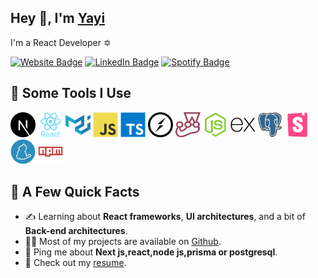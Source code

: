 <h2>Hey 👋, I'm <a href="https://yayi-portafolio.netlify.app/">Yayi</a></h2>

<p>I'm a React Developer ✡️

<p><a href="https://yayi-portafolio.netlify.app/"><img src="https://img.shields.io/badge/yayiportafolio.netlify.app-4E69C8?style=flat-square&amp;labelColor=4E69C8&amp;logo=Firefox&amp;link=https://yayi-portafolio.netlify.app/" alt="Website Badge"></a>
<a href="https://www.linkedin.com/in/hermy-diaz-9504011a2/"><img src="https://img.shields.io/badge/-@hermydiaz-0077B5?style=flat-square&amp;labelColor=0077B5&amp;logo=LinkedIn&amp;link=https://www.linkedin.com/in/hermy-diaz-9504011a2/" alt="LinkedIn Badge"></a>
<a href="https://open.spotify.com/user/31hmn4772a32vwsksjvsrpxtvmvm"><img src="https://img.shields.io/badge/-@Yayi-1ED760?style=flat-square&amp;labelColor=fff&amp;logo=Spotify&amp;link=https://open.spotify.com/user/31hmn4772a32vwsksjvsrpxtvmvm" alt="Spotify Badge"></a></p>

<h2>🚀 Some Tools I Use</h2>
<p align="left">
<img src="https://raw.githubusercontent.com/devicons/devicon/master/icons/nextjs/nextjs-original.svg" alt="nextjs" width="40" height="40" />
<img src="https://raw.githubusercontent.com/devicons/devicon/master/icons/react/react-original-wordmark.svg" alt="react" width="40" height="40" />
<img src="https://raw.githubusercontent.com/devicons/devicon/master/icons/materialui/materialui-original.svg" alt="materialui" width="40" height="40" />
<img src="https://raw.githubusercontent.com/devicons/devicon/master/icons/javascript/javascript-original.svg" alt="javascript" width="40" height="40" />
<img src="https://raw.githubusercontent.com/devicons/devicon/master/icons/typescript/typescript-original.svg" alt="typescript" width="40" height="40" />
<img src="https://raw.githubusercontent.com/devicons/devicon/master/icons/socketio/socketio-original.svg" alt="socketio" width="40" height="40" />
<img src="https://raw.githubusercontent.com/devicons/devicon/master/icons/jest/jest-plain.svg" alt="jest" width="40" height="40" />
<img src="https://raw.githubusercontent.com/devicons/devicon/master/icons/nodejs/nodejs-original.svg" alt="nodejs" width="40" height="40" />
<img src="https://raw.githubusercontent.com/devicons/devicon/master/icons/express/express-original.svg" alt="express" width="40" height="40" />
<img src="https://raw.githubusercontent.com/devicons/devicon/master/icons/postgresql/postgresql-original.svg" alt="postgresql" width="40" height="40" />
<img src="https://raw.githubusercontent.com/devicons/devicon/master/icons/storybook/storybook-original.svg" alt="storybook" width="40" height="40" />
<img src="https://raw.githubusercontent.com/devicons/devicon/master/icons/yarn/yarn-original.svg" alt="yarn" width="40" height="40" />
<img src="https://raw.githubusercontent.com/devicons/devicon/master/icons/npm/npm-original-wordmark.svg" alt="npm" width="40" height="40" />
</p>

<h2>🌟 A Few Quick Facts</h2>
<ul>
<li>✍️ Learning about <strong>React frameworks</strong>, <strong>UI architectures</strong>, and a bit of <strong>Back-end architectures</strong>.</li>
<li>👨‍💻 Most of my projects are available on <a href="https://github.com/yayidg22">Github</a>.</li>
<li>💬 Ping me about <strong>Next js,react,node js,prisma or postgresql</strong>.</li>
<li>📖 Check out my <a href="https://yayi-portafolio.netlify.app/static/media/cv.f66032ad.pdf">resume</a>.</li>
</ul>
